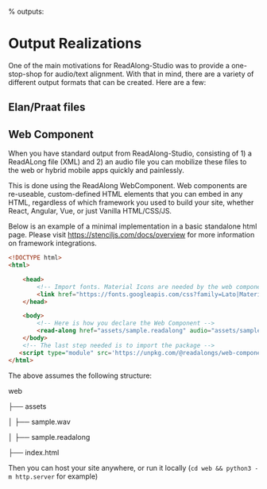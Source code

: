 % outputs:

# Output Realizations

One of the main motivations for ReadAlong-Studio was to provide a one-stop-shop for audio/text alignment.
With that in mind, there are a variety of different output formats that can be created. Here are a few:

## Elan/Praat files

## Web Component

When you have standard output from ReadAlong-Studio, consisting of 1) a ReadALong file (XML) and 2) an audio file
you can mobilize these files to the web or hybrid mobile apps quickly and painlessly.

This is done using the ReadAlong WebComponent. Web components are re-useable, custom-defined HTML elements that you can embed in any HTML, regardless of which
framework you used to build your site, whether React, Angular, Vue, or just Vanilla HTML/CSS/JS.

Below is an example of a minimal implementation in a basic standalone html page. Please visit <https://stenciljs.com/docs/overview> for more information on framework integrations.

```html
<!DOCTYPE html>
<html>

    <head>
        <!-- Import fonts. Material Icons are needed by the web component -->
        <link href="https://fonts.googleapis.com/css?family=Lato|Material+Icons|Material+Icons+Outlined" rel="stylesheet">
    </head>

    <body>
        <!-- Here is how you declare the Web Component -->
        <read-along href="assets/sample.readalong" audio="assets/sample.wav"></read-along>
    </body>
    <!-- The last step needed is to import the package -->
   <script type="module" src='https://unpkg.com/@readalongs/web-component@^1.4.0/dist/web-component/web-component.esm.js'></script>
</html>
```

The above assumes the following structure:

web

├── assets

│   ├── sample.wav

│   ├── sample.readalong

├── index.html

Then you can host your site anywhere, or run it locally (`cd web && python3 -m http.server` for example)
